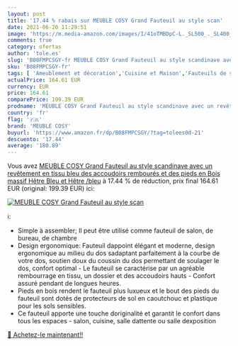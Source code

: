 ```yaml
---
layout: post
title: '17.44 % rabais sur MEUBLE COSY Grand Fauteuil au style scan'
date: 2021-06-20 11:29:51
image: 'https://m.media-amazon.com/images/I/41oTMBDpC-L._SL500_._SL400_.jpg'
comments: true
category: ofertas
author: 'tole.es'
slug: 'B08FMPCSGY-fr MEUBLE COSY Grand Fauteuil au style scandinave avec un...'
sku: 'B08FMPCSGY-fr'
tags: [ 'Ameublement et décoration','Cuisine et Maison','Fauteuils de salon','Fauteuils et chaises pour salon','Meubles','Meubles de salon','meuble cosy', ]
actualPrice: 164.61 EUR
currency: EUR
price: 164.61
comparePrice: 199.39 EUR
prodname: 'MEUBLE COSY Grand Fauteuil au style scandinave avec un revêtement en tissu bleu  des accoudoirs rembourés et des pieds en Bois massif  Hêtre    Bleu et Hêtre /bleu'
country: 'fr'
flag: '🇫🇷'
brand: 'MEUBLE COSY'
buyurl: 'https://www.amazon.fr/dp/B08FMPCSGY/?tag=tolees0d-21'
descuento: '17.44'
average: '180.89'
---
```


Vous avez [MEUBLE COSY Grand Fauteuil au style scandinave avec un revêtement en tissu bleu  des accoudoirs rembourés et des pieds en Bois massif  Hêtre    Bleu et Hêtre /bleu](https://www.amazon.fr/dp/B08FMPCSGY/?tag=tolees0d-21)  à  17.44 % de réduction, prix final  164.61 EUR (original: 199.39 EUR) ici:

[![MEUBLE COSY Grand Fauteuil au style scan](https://m.media-amazon.com/images/I/41oTMBDpC-L._SL500_._SL400_.jpg)](https://www.amazon.fr/dp/B08FMPCSGY/?tag=tolees0d-21)

ℹ️:

- Simple à assembler; Il peut être utilisé comme fauteuil de salon, de bureau, de chambre
- Design ergonomique: Fauteuil dappoint élégant et moderne, design ergonomique au milieu du dos sadaptant parfaitement à la courbe de votre dos, soutien doux du coussin du dos permettant de soulager le dos, confort optimal - Le fauteuil se caractérise par un agréable rembourrage en tissu, un dossier et des accoudoirs hauts - Confort assuré pendant de longues heures.
- Pieds en bois rendent le fauteuil plus luxueux et le bout des pieds du fauteuil sont dotés de protecteurs de sol en caoutchouc et plastique pour les sols sensibles.
- Ce fauteuil apporte une touche doriginalité et garantit le confort dans tous les espaces - salon, cuisine, salle dattente ou salle dexposition

[🛒 Achetez-le maintenant!!](https://www.amazon.fr/dp/B08FMPCSGY/?tag=tolees0d-21)
